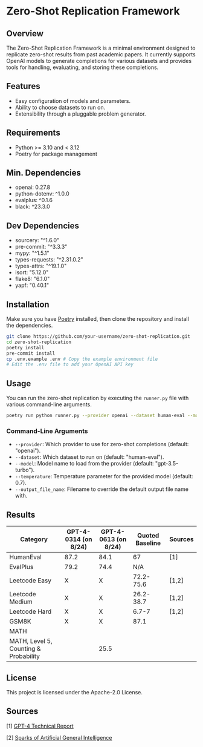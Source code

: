 # Zero-Shot Replication Framework

## Overview

The Zero-Shot Replication Framework is a minimal environment designed to replicate zero-shot results from past academic papers. It currently supports OpenAI models to generate completions for various datasets and provides tools for handling, evaluating, and storing these completions.

## Features

- Easy configuration of models and parameters.
- Ability to choose datasets to run on.
- Extensibility through a pluggable problem generator.

## Requirements

- Python >= 3.10 and < 3.12
- Poetry for package management

## Min. Dependencies

- openai: 0.27.8
- python-dotenv: ^1.0.0
- evalplus: ^0.1.6
- black: ^23.3.0

## Dev Dependencies

- sourcery: "^1.6.0"
- pre-commit: "^3.3.3"
- mypy: "^1.5.1"
- types-requests: "^2.31.0.2"
- types-attrs: "^19.1.0"
- isort: "5.12.0"
- flake8: "6.1.0"
- yapf: "0.40.1"

## Installation

Make sure you have [Poetry](https://python-poetry.org/) installed, then clone the repository and install the dependencies.

```bash
git clone https://github.com/your-username/zero-shot-replication.git
cd zero-shot-replication
poetry install
pre-commit install
cp .env.example .env # Copy the example environment file
# Edit the .env file to add your OpenAI API key
```

## Usage

You can run the zero-shot replication by executing the `runner.py` file with various command-line arguments.

```bash
poetry run python runner.py --provider openai --dataset human-eval --model gpt-4-0613 --temperature 0.7
```

### Command-Line Arguments

- `--provider`: Which provider to use for zero-shot completions (default: "openai").
- `--dataset`: Which dataset to run on (default: "human-eval").
- `--model`: Model name to load from the provider (default: "gpt-3.5-turbo").
- `--temperature`: Temperature parameter for the provided model (default: 0.7).
- `--output_file_name`: Filename to override the default output file name with.

## Results

| Category                         | GPT-4-0314 (on 8/24) | GPT-4-0613 (on 8/24) | Quoted Baseline  | Sources
|----------------------------------|----------------------|----------------------|------------------|------------------------------------------------------------------------|
| HumanEval                        | 87.2                 | 84.1                 | 67               | [1]                                                                    |
| EvalPlus                         | 79.2                 | 74.4                 | N/A              |                                                                        |
| Leetcode Easy                    | X                    | X                    | 72.2-75.6        | [1,2]                                                                  |
| Leetcode Medium                  | X                    | X                    | 26.2-38.7        | [1,2]                                                                  |
| Leetcode Hard                    | X                    | X                    | 6.7-7            | [1,2]                                                                  |
| GSM8K                            | X                    | X                    | 87.1             |                                                                        |
| MATH |                  |                  |                | 
| MATH, Level 5, Counting & Probability |                  |     25.5             |                | 

## License

This project is licensed under the Apache-2.0 License.

## Sources

[1] [GPT-4 Technical Report](https://arxiv.org/abs/2303.08774)

[2] [Sparks of Artificial General Intelligence](https://arxiv.org/pdf/2303.12712.pdf)
